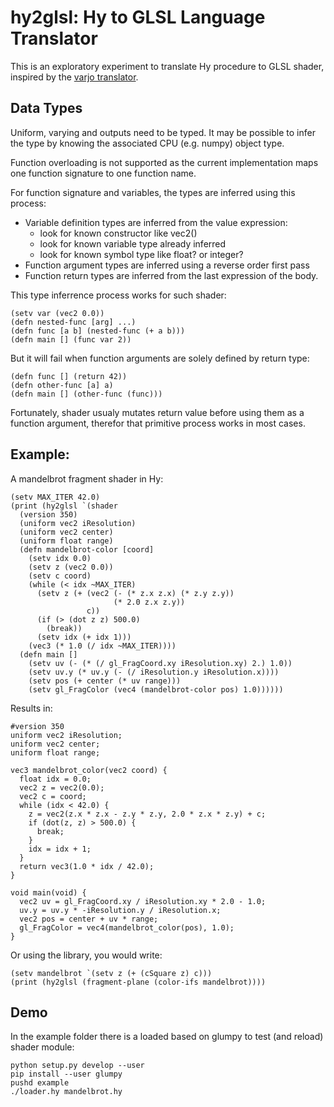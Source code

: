 # hy2glsl: Hy to GLSL Language Translator

This is an exploratory experiment to translate Hy procedure to GLSL shader,
inspired by the [varjo translator](https://github.com/cbaggers/varjo).


## Data Types

Uniform, varying and outputs need to be typed. It may be possible to infer
the type by knowing the associated CPU (e.g. numpy) object type.

Function overloading is not supported as the current implementation maps
one function signature to one function name.

For function signature and variables, the types are inferred using this
process:

- Variable definition types are inferred from the value expression:
  - look for known constructor like vec2()
  - look for known variable type already inferred
  - look for known symbol type like float? or integer?
- Function argument types are inferred using a reverse order first pass
- Function return types are inferred from the last expression of the body.

This type inferrence process works for such shader:

```
(setv var (vec2 0.0))
(defn nested-func [arg] ...)
(defn func [a b] (nested-func (+ a b)))
(defn main [] (func var 2))
```

But it will fail when function arguments are solely defined by return type:

```
(defn func [] (return 42))
(defn other-func [a] a)
(defn main [] (other-func (func)))
```

Fortunately, shader usualy mutates return value before using them as a
function argument, therefor that primitive process works in most cases.


## Example:

A mandelbrot fragment shader in Hy:
```
(setv MAX_ITER 42.0)
(print (hy2glsl `(shader
  (version 350)
  (uniform vec2 iResolution)
  (uniform vec2 center)
  (uniform float range)
  (defn mandelbrot-color [coord]
    (setv idx 0.0)
    (setv z (vec2 0.0))
    (setv c coord)
    (while (< idx ~MAX_ITER)
      (setv z (+ (vec2 (- (* z.x z.x) (* z.y z.y))
                       (* 2.0 z.x z.y))
                 c))
      (if (> (dot z z) 500.0)
        (break))
      (setv idx (+ idx 1)))
    (vec3 (* 1.0 (/ idx ~MAX_ITER))))
  (defn main []
    (setv uv (- (* (/ gl_FragCoord.xy iResolution.xy) 2.) 1.0))
    (setv uv.y (* uv.y (- (/ iResolution.y iResolution.x))))
    (setv pos (+ center (* uv range)))
    (setv gl_FragColor (vec4 (mandelbrot-color pos) 1.0))))))
```

Results in:

```
#version 350
uniform vec2 iResolution;
uniform vec2 center;
uniform float range;

vec3 mandelbrot_color(vec2 coord) {
  float idx = 0.0;
  vec2 z = vec2(0.0);
  vec2 c = coord;
  while (idx < 42.0) {
    z = vec2(z.x * z.x - z.y * z.y, 2.0 * z.x * z.y) + c;
    if (dot(z, z) > 500.0) {
      break;
    }
    idx = idx + 1;
  }
  return vec3(1.0 * idx / 42.0);
}

void main(void) {
  vec2 uv = gl_FragCoord.xy / iResolution.xy * 2.0 - 1.0;
  uv.y = uv.y * -iResolution.y / iResolution.x;
  vec2 pos = center + uv * range;
  gl_FragColor = vec4(mandelbrot_color(pos), 1.0);
}
```

Or using the library, you would write:
```
(setv mandelbrot `(setv z (+ (cSquare z) c)))
(print (hy2glsl (fragment-plane (color-ifs mandelbrot))))
```


## Demo

In the example folder there is a loaded based on glumpy to test (and reload)
shader module:

```
python setup.py develop --user
pip install --user glumpy
pushd example
./loader.hy mandelbrot.hy
```
